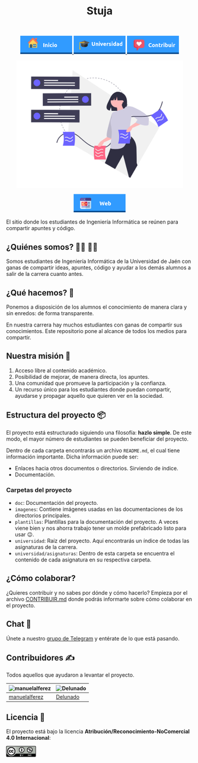 <h1 align="center"> Stuja </h1> <br>
<p align="center">
          <a 		href="README.md">
  <img alt="Inicio" title="Inicio" src="imagenes/boton-inicio.png" width="140">
  </a>
      <a 		href="universidad">
  <img alt="Universidad" title="Universidad" src="imagenes/boton-universidad.png" width="140">
  </a>
        <a 		href="doc/CONTRIBUIR.md">
  <img alt="Contribuir" title="Contribuir" src="imagenes/boton-contribuir.png" width="140">
  </a>
</p>
<p align="center">
    <img alt="Stuja" title="Stuja" src="imagenes/home.png" width="450">
</p>
<p align="center">
       <a 		href="https://sttuja.web.app">
  <img alt="Web" title="Web" src="imagenes/boton-web.png" width="140">
  </a>
</p>





El sitio donde los estudiantes de Ingeniería Informática se reúnen para compartir apuntes y código. 



## ¿Quiénes somos? 👩‍🎓 👨‍🎓

Somos estudiantes de Ingeniería Informática de la Universidad de Jaén con ganas de compartir ideas, apuntes, código y ayudar a los demás alumnos a salir de la carrera cuanto antes. 



## ¿Qué hacemos? 🤸

Ponemos a disposición de los alumnos el conocimiento de manera clara y sin enredos: de forma transparente. 

En nuestra carrera hay muchos estudiantes con ganas de compartir sus conocimientos. Este repositorio pone al alcance de todos los medios para compartir. 



## Nuestra misión 🚀

1. Acceso libre al contenido académico.
2. Posibilidad de mejorar, de manera directa, los apuntes.
3. Una comunidad que promueve la participación y la confianza.
4. Un recurso único para los estudiantes donde puedan compartir, ayudarse y propagar aquello que quieren ver en la sociedad.



## Estructura del proyecto 📦

El proyecto está estructurado siguiendo una filosofía: **hazlo simple**. De este modo, el mayor número de estudiantes se pueden beneficiar del proyecto. 

Dentro de cada carpeta encontrarás un archivo `README.md`, el cual tiene información importante. Dicha información puede ser: 

- Enlaces hacia otros documentos o directorios. Sirviendo de índice. 
- Documentación. 



### Carpetas del proyecto

- `doc`: Documentación del proyecto. 
- `imagenes`: Contiene imágenes usadas en las documentaciones de los directorios principales. 
- `plantillas`: Plantillas para la documentación del proyecto. A veces viene bien y nos ahorra trabajo tener un molde prefabricado listo para usar 😉. 
- `universidad`: Raíz del proyecto. Aquí encontrarás un índice de todas las asignaturas de la carrera. 
- `universidad/asignaturas`: Dentro de esta carpeta se encuentra el contenido de cada asignatura en su respectiva carpeta. 



## ¿Cómo colaborar? 

¿Quieres contribuir y no sabes por dónde y cómo hacerlo? Empieza por el archivo [CONTRIBUIR.md](doc/CONTRIBUIR.md) donde podrás informarte sobre cómo colaborar en el proyecto. 



## Chat 💬

Únete a nuestro [grupo de Telegram](https://t.me/stujaGitHub) y entérate de lo que está pasando. 



## Contribuidores ✍️

Todos aquellos que ayudaron a levantar el proyecto.

| <img alt="manuelalferez" src="https://avatars1.githubusercontent.com/u/38152841?s=400&amp" width="50"> | <img alt="Delunado" src="https://avatars0.githubusercontent.com/u/11133623?s=400&v=4" width="50"> |
| ------------------------------------------------------------ | ------------------------------------------------------------ |
| [manuelalferez](https://github.com/manuelalferez)            | [Delunado](https://github.com/Delunado)                      |

## Licencia 📜

El proyecto está bajo la licencia **Atribución/Reconocimiento-NoComercial 4.0 Internacional**:

<p>
          <a 		href="https://creativecommons.org/licenses/by-nc/4.0/legalcode">
  <img alt="Licencia" title="Licencia" src="imagenes/licencia.png" width="80">
  </a>
</p>


